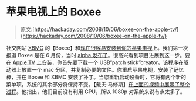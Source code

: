 # 苹果电视上的 Boxee

> 原文:[https://hackaday.com/2008/10/06/boxee-on-the-apple-tv/](https://hackaday.com/2008/10/06/boxee-on-the-apple-tv/)

社交网站 [XBMC](http://xbmc.org/) 的【Boxee】和[现在很容易安装到你的苹果电视](http://blog.boxee.tv/2008/10/01/xbmcboxee-on-apple-tv/)上。我们第一次报道 Boxee 是在 6 月份，当时 [alpha 发布了](http://hackaday.com/2008/06/17/boxee-social-media-center-public-alpha/)。很高兴看到项目进展到这一步。要在 [Apple TV](http://www.mahalo.com/Apple_tv_hacks#Apple_TV_Hacks "Apple TV Hacks - Mahalo") 上安装，你首先要下载一个 USB“patch stick”creator。该程序在驱动器上放置一个 mac 分区，并复制必要的文件。你重启苹果电视，安装了记忆棒，并在 Boxee 和 XBMC 安装了补丁。当您重新启动设备时，它将有两个新的菜单项，系统的其余部分将保持不变。【戴夫·马修斯】[在上面的视频中展示了整个过程](http://blog.boxee.tv/2008/10/06/how-to-video-boxee-on-apple-tv/)。他指出，他们目前没有利用 GPU，所以 1080p 对系统来说有点太多了。
